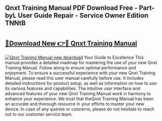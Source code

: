 ## Qnxt Training Manual PDF Download Free - Part-byL User Guide Repair - Service Owner Edition TNNtB

# <h2><a href="http://bc48044.oget.top/?id=Qnxt+Training+Manual">🔗Download New 👉🔴 Qnxt Training Manual</a></h2>

[![Qnxt Training Manual new download](https://i.imgur.com/5g1atiW.png)](http://bc48044.oget.top/?id=Qnxt+Training+Manual)
Your Guide to Excellence This manual provides a detailed roadmap for mastering the use of your new Qnxt Training Manual. Follow along to ensure optimal performance and enjoyment. To ensure a successful experience with your new Qnxt Training Manual, please read this user manual carefully before use. It includes detailed instructions for product setup, as well as information on how to use its various features and capabilities. The intuitive user interface and advanced features of your new Qnxt Training Manual work in harmony to enhance your experience. We trust that theQnxt Training Manual has been an accurate and thorough resource in your efforts to master your new device. In case of any queries or concerns, please do not hesitate to reach out to our customer service team.

